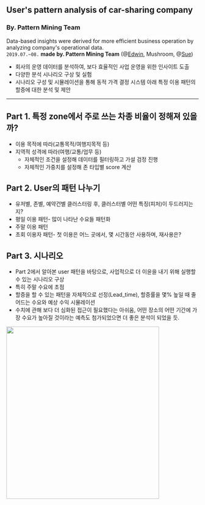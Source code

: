 ## User's pattern analysis of car-sharing company 
### By. Pattern Mining Team
Data-based insights were derived for more efficient business operation by analyzing company's operational data.  
`2019.07.~08.` **made by. Pattern Mining Team** (@[Edwin](https://github.com/Edwinpark), Mushroom, @[Sue](https://github.com/suy379))  
- 회사의 운영 데이터를 분석하여, 보다 효율적인 사업 운영을 위한 인사이트 도출
- 다양한 분석 시나리오 구상 및 실험
- 시나리오 구성 및 시뮬레이션을 통해 동적 가격 결정 시스템 아래 특정 이용 패턴의 할증에 대한 분석 및 제안 

---
## Part 1. 특정 zone에서 주로 쓰는 차종 비율이 정해져 있을까?
- 이용 목적에 따라(교통목적/여행지목적 등)
- 지역적 성격에 따라(여행/교통/업무 등)
  - 자체적인 조건을 설정해 데이터를 필터링하고 가설 검정 진행
  - 자체적인 가중치를 설정해 존 타입별 score 계산

## Part 2. User의 패턴 나누기
- 유저별, 존별, 예약건별 클러스터링 후, 클러스터별 어떤 특징(피처)이 두드러지는지?
- 평일 이용 패턴- 많이 나타난 수요들 패턴화
- 주말 이용 패턴
- 초회 이용자 패턴- 첫 이용은 어느 곳에서, 몇 시간동안 사용하며, 재사용은?

## Part 3. 시나리오 
- Part 2에서 알아본 user 패턴을 바탕으로, 사업적으로 더 이윤을 내기 위해 실행할 수 있는 시나리오 구상
- 특히 주말 수요에 초점 
- 할증을 할 수 있는 패턴을 자체적으로 선정(Lead_time), 할증률을 몇% 높일 때 줄어드는 수요와 예상 수익 시뮬레이션 
- 수치에 관해 보다 더 심화된 접근이 필요했다는 아쉬움, 어떤 장소의 어떤 기간에 가장 수요가 높아질 것이라는 예측도 첨가되었으면 더 좋은 분석이 되었을 듯.

<img src=https://user-images.githubusercontent.com/48719168/111274489-65f9cf80-8678-11eb-9675-a5f752979b77.jpg  width="400" height="450">
